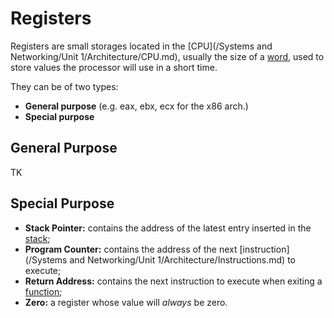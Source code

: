 # Registers

Registers are small storages located in the [CPU](/Systems and Networking/Unit 1/Architecture/CPU.md), usually the size of a [word](?), used to store values the processor will use in a short time.

They can be of two types:
- **General purpose** (e.g. eax, ebx, ecx for the x86 arch.)
- **Special purpose**

## General Purpose

TK

## Special Purpose

- **Stack Pointer:** contains the address of the latest entry inserted in the [stack](?TK);
- **Program Counter:** contains the address of the next [instruction](/Systems and Networking/Unit 1/Architecture/Instructions.md) to execute;
- **Return Address:** contains the next instruction to execute when exiting a [function](?TK);
- **Zero:** a register whose value will *always* be zero.
